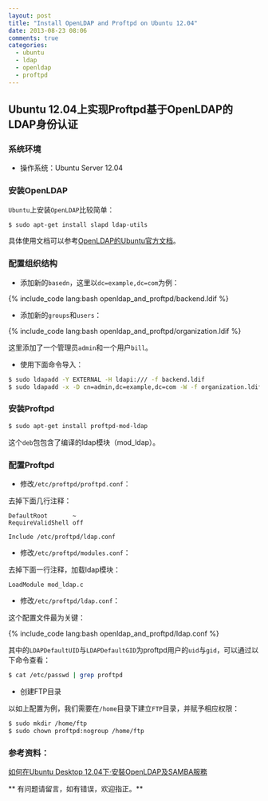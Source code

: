 ```yaml
---
layout: post
title: "Install OpenLDAP and Proftpd on Ubuntu 12.04"
date: 2013-08-23 08:06
comments: true
categories: 
  - ubuntu
  - ldap
  - openldap
  - proftpd
---
```


## Ubuntu 12.04上实现Proftpd基于OpenLDAP的LDAP身份认证

### 系统环境

  * 操作系统：Ubuntu Server 12.04

<!-- more -->

### 安装OpenLDAP

`Ubuntu`上安装`OpenLDAP`比较简单：

```bash
$ sudo apt-get install slapd ldap-utils
```

具体使用文档可以参考[OpenLDAP的Ubuntu官方文档](https://help.ubuntu.com/lts/serverguide/openldap-server.html)。

### 配置组织结构

* 添加新的`basedn`，这里以`dc=example,dc=com`为例：

{% include_code lang:bash openldap_and_proftpd/backend.ldif %}

* 添加新的`groups`和`users`：

{% include_code lang:bash openldap_and_proftpd/organization.ldif %}

这里添加了一个管理员`admin`和一个用户`bill`。

* 使用下面命令导入：

```bash
$ sudo ldapadd -Y EXTERNAL -H ldapi:/// -f backend.ldif 
$ sudo ldapadd -x -D cn=admin,dc=example,dc=com -W -f organization.ldif
```

### 安装Proftpd

```bash
$ sudo apt-get install proftpd-mod-ldap
```

这个`deb`包包含了编译的ldap模块（mod_ldap）。

### 配置Proftpd

* 修改`/etc/proftpd/proftpd.conf`：

去掉下面几行注释：

```
DefaultRoot       ~
RequireValidShell off

Include /etc/proftpd/ldap.conf
```

* 修改`/etc/proftpd/modules.conf`：

去掉下面一行注释，加载ldap模块：

```
LoadModule mod_ldap.c
```

* 修改`/etc/proftpd/ldap.conf`：

这个配置文件最为关键：

{% include_code lang:bash openldap_and_proftpd/ldap.conf %}

其中的`LDAPDefaultUID`与`LDAPDefaultGID`为proftpd用户的`uid`与`gid`，可以通过以下命令查看：

```bash
$ cat /etc/passwd | grep proftpd
```

* 创建FTP目录

以如上配置为例，我们需要在`/home`目录下建立`FTP`目录，并赋予相应权限：

```bash
$ sudo mkdir /home/ftp
$ sudo chown proftpd:nogroup /home/ftp
```


### 参考资料：

[如何在Ubuntu Desktop 12.04下‧安裝OpenLDAP及SAMBA服務](http://www.nep-hk.com/drupal/?q=node/150)


** 有问题请留言，如有错误，欢迎指正。**
